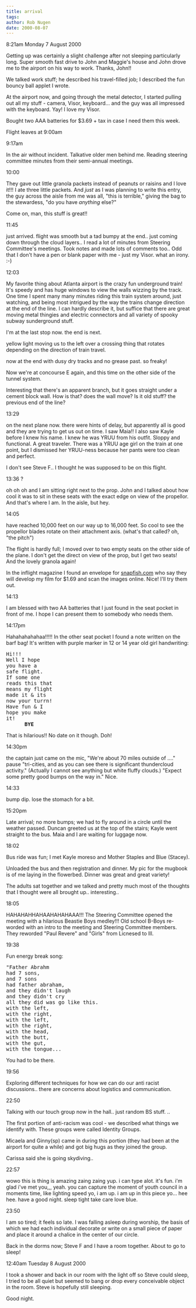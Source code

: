```yaml
---
title: arrival
tags: 
author: Rob Nugen
date: 2000-08-07
---
```


<p class=date>8:21am Monday 7 August 2000

<p>Getting up was certainly a slight challenge after not sleeping
particularly long.  Super smooth fast drive to John and Maggie's house and
John drove me to the airport on his way to work.  Thanks, John!!

<p>We talked work stuff; he described his travel-filled job; I described the
fun bouncy ball applet I wrote.

<p>At the airport now, and going through the metal detector, I started
pulling out all my stuff - camera, Visor, keyboard... and the guy was all
impressed with the keyboard.  Yay!  I love my Visor.

<p>Bought two AAA batteries for $3.69 + tax in case I need them this week.

<p>Flight leaves at 9:00am

<p class=date>9:17am

<p>In the air without incident.  Talkative older men behind me.  Reading
steering committee minutes from their semi-annual meetings.

<p class=date>10:00

<p>They gave out little granola packets instead of peanuts or raisins and I
love it!!!  I ate three little packets.  And <em>just</em> as I was planning
to write this entry, the guy across the aisle from me was all, "this is
terrible," giving the bag to the stewardess,  "do you have <em>anything</em>
else?"

<p>Come on, man, this stuff is great!!

<p class=date>11:45

<p>just arrived.  flight was smooth but a tad bumpy at the end..  just
coming down through the cloud layers..  I read a lot of minutes from
Steering Committee's meetings.  Took notes and made lots of comments too..
Odd that I don't have a pen or blank paper with me - just my Visor.  what an
irony.   :-)

<p class=date>12:03

<p>My favorite thing about Atlanta airport is the crazy fun underground
train!  It's speedy and has huge windows to view the walls wizzing by the
track.  One time I spent many many minutes riding this train system around,
just watching, and being most intrigued by the way the trains change
direction at the end of the line.  I can hardly describe it, but suffice
that there are great moving metal thingies and electric connectors and all
variety of spooky  subway sunderground stuff.

<p>I'm at the last stop now.   the end is next.

<p>yellow light moving us to the left over a crossing thing that rotates
depending  on the direction of train travel.

<p>now at the end with dusy dry tracks and no grease past.  so freaky!

<p>Now we're at concourse E again, and this time on the other side of the
tunnel system.

<p>Interesting that there's an apparent  branch, but it goes straight under
a cement block wall.  How is that?  does the wall move?  Is it old stuff?
the previous end of the line?

<p class=date>13:29

<p>on the next plane now.   there were hints of delay, but apparently all is
good and they are trying to get us out on time.  I saw Maia!!  I also saw
Kayle before I knew his name.  I knew he was YRUU from his outfit.  Sloppy
and functional.  A great traveler.   There was a YRUU age girl on the train
at one point, but I dismissed her YRUU-ness because her pants were too clean
and perfect.

<p>I don't see Steve F..  I thought he was supposed to be on this flight.

<p class=date>13:36  ?

<p>oh oh oh and I am sitting right next to the prop.  John and I talked
about how cool it was to sit in these seats with the exact edge on view of
the propellor.  And that's where I am.  In the aisle, but hey.

<p class=date>14:05

<p>have reached 10,000 feet on our way up to 16,000 feet.  So cool to see
the propellor blades rotate on their attachment axis.  (what's that called?
oh, "the pitch")

<p>The flight is hardly full; I moved over to two empty seats on the other
side of the plane.  I don't get the direct on view of the prop, but I get
two seats!
<br>And the lovely granola again!

<p>In the inflight magazine I found an envelope for <a
href="http://www.snapfish.com">snapfish.com</a> who say they will develop my
film for $1.69 and scan the images online.  Nice!  I'll try them out.

<p class=date>14:13

<p>I am blessed with two AA batteries that I just found in the seat pocket
in front of me.  I hope I can present them to somebody who needs them.

<p class=date>14:17pm

<p>Hahahahahahaa!!!!!  In the other seat pocket I found a note written on
the barf bag! It's written with purple marker in 12 or 14 year old girl
handwriting:

<p><pre>
Hi!!!
Well I hope
you have a
safe flight.
If some one
reads this that
means my flight
made it & its
now your turrn!
Have fun & I
hope you make
it!
      <b>BYE</b>
</pre>

<p>That is hilarious!!   No date on it though.  Doh!

<p class=date>14:30pm

<p>the captain just came on the mic, "We're about 70 miles outside of ...."
pause "tri-cities, and as you can see there is significant thundercloud
activity."   (Actually  I cannot see anything but white fluffy clouds.)
"Expect some pretty good bumps on the way in."   Nice.

<p class=date>14:33

<p>bump dip.  lose the stomach for a bit.

<p class=date>15:20pm

<p>Late arrival; no more bumps; we had to fly around in a circle until the
weather passed.  Duncan greeted us at the top of the stairs; Kayle went
straight to the bus.  Maia and I are waiting for luggage now.

<p class=date>18:02

<p>Bus ride was fun; I met Kayle moreso and Mother Staples and Blue
(Stacey).

<p>Unloaded the bus and then registration and dinner.  My pic for the
mugbook is of me laying in the flowerbed.  Dinner was great and great
variety!

<p>The adults sat together and we talked and pretty much most of the
thoughts that I thought were all brought up.. interesting..

<p class=date>18:05

<p>HAHAHAHHAHAAHAHAHAAA!!!  The Steering Committee opened the meeting with a
hilarious Beastie Boys  medley!!! Old school B-Boys re-worded with an intro
to the meeting and Steering Committee members.  They reworded "Paul Revere"
and "Girls" from Licnesed to Ill.

<p class=date>19:38

<p>Fun energy break song:

<pre>
"Father Abrahm
had 7 sons,
and 7 sons
had father abraham,
and they didn't laugh
and they didn't cry
all they did was go like this.
with the left,
with the right,
with the left,
with the right,
with the head,
with the butt,
with the gut,
with the tongue...
</pre>

<p>You had to be there.

<p class=date>19:56

<p>Exploring different techniques for how we can do our anti racist
discussions..  there are concerns about logistics and communication.

<p class=date>22:50

<p> Talking with our touch group now in the hall.. just random BS stuff.  ..

<p>The first portion of anti-racism was cool - we described what things we
identify with. These groups were called Identity Groups.

<p>Micaela and Ginny(sp) came in during this portion (they had been at the
airport for quite a while) and got big hugs as they joined the group.

<p>Carissa said she is going skydiving..

<p class=date>22:57

<p class=message>wowo this is thing is amazing zaing zaing yup. i can type
alot. it's fun. i'm glad i've met you,,, yeah. you can capture the moment of
youth council in a moments time, like lighting speed yo, i am up.  i am up
in this piece yo... hee hee. have a good night. sleep tight take care love
blue.

<p class=date>23:50

<p>I am so tired; it feels so late.  I was falling asleep during worship,
the basis of which we had each individual decorate or write on a small piece
of paper and  place it around a chalice in the center of our circle.

<p>Back in the dorms now; Steve F and I have a room together.  About to go
to sleep!

<p class=date>12:40am Tuesday 8 August 2000

<p>I took a shower and back in our room with the light off so Steve could
sleep, I tried to be all quiet but seemed to bang or drop every conceivable
object in the room.  Steve is hopefully still sleeping.

<p>Good night.

